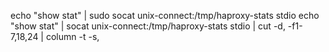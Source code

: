 echo "show stat" | sudo socat unix-connect:/tmp/haproxy-stats stdio
echo "show stat" | socat unix-connect:/tmp/haproxy-stats stdio | cut -d, -f1-7,18,24 | column -t -s,

